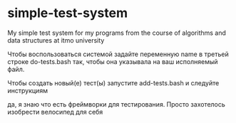 # simple-test-system
My simple test system for my programs from the course of algorithms and data structures at itmo university

Чтобы воспользоваться системой задайте переменную name в третьей строке do-tests.bash так, чтобы она указывала на ваш исполняемый файл. 

Чтобы создать новый(е) тест(ы) запустите add-tests.bash и следуйте инструкциям







да, я знаю что есть фреймворки для тестирования. Просто захотелось изобрести велосипед для себя


